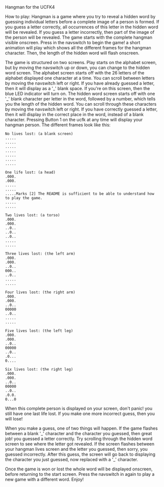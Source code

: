 Hangman for the UCFK4

How to play:
Hangman is a game where you try to reveal a hidden word by guessing individual letters before a complete image of a person is formed. If you guess a letter correctly, all occurrences of this letter in the hidden word will be revealed. If you guess a letter incorrectly, then part of the image of the person will be revealed.
The game starts with the complete hangman visible onscreen. Press in the navswitch to begin the game! a short animation will play which shows all the different frames for the hangman character. Then, the length of the hidden word will flash onscreen.

The game is structured on two screens. Play starts on the alphabet screen, but by moving the navswitch up or down, you can change to the hidden word screen.
The alphabet screen starts off with the 26 letters of the alphabet displayed one character at a time. You can scroll between letters by moving the navswitch left or right. If you have already guessed a letter, then it will display as a '\_' blank space. If you're on this screen, then the blue LED indicator will turn on.
The hidden word screen starts off with one '\_' blank character per letter in the word, followed by a number, which tells you the length of the hidden word. You can scroll through these characters by moving the navswitch left or right. If you have correctly guessed a letter, then it will display in the correct place in the word, instead of a blank character.
Pressing Button 1 on the ucfk at any time will display your hangman person. The different frames look like this:

```
No lives lost: (a blank screen)
.....
.....
.....
.....
.....
.....
.....

One life lost: (a head)
.000.
.000.
.....
.....
.....Marks [2] The README is sufficient to be able to understand how to play the game.
.....
.....

Two lives lost: (a torso)
.000.
.000.
..0..
..0..
..0..
.....
.....

Three lives lost: (the left arm)
.000.
.000.
..0..
000..
..0..
.....
.....

Four lives lost: (the right arm)
.000.
.000.
..0..
00000
..0..
.....
.....

Five lives lost: (the left leg)
.000.
.000.
..0..
00000
..0..
.0...
0....

Six lives lost: (the right leg)
.000.
.000.
..0..
00000
..0..
.0.0.
0...0
```

When this complete person is displayed on your screen, don't panic! you still have one last life lost. If you make one more incorrect guess, then you will lose!

When you make a guess, one of two things will happen. If the game flashes between a blank '\_' character and the character you guessed, then great job! you guessed a letter correctly. Try scrolling through the hidden word screen to see where the letter got revealed. If the screen flashes between your hangman lives screen and the letter you guessed, then sorry, you guessed incorrectly.
After this guess, the screen will go back to displaying the character you just guessed, now replaced with a '\_' character.

Once the game is won or lost the whole word will be displayed onscreen, before returning to the start screen. Press the navswitch in again to play a new game with a different word. Enjoy!
